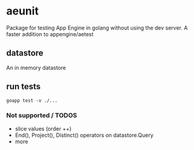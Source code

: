 
# aeunit

Package for testing App Engine in golang without using the dev server. A faster addition to appengine/aetest

## datastore

An in memory datastore

## run tests

    goapp test -v ./...

### Not supported / TODOS

* slice values (order ++)
* End(), Project(), Distinct() operators on datastore.Query
* more
